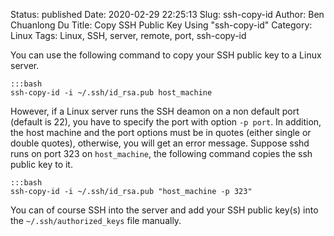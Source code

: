 Status: published
Date: 2020-02-29 22:25:13
Slug: ssh-copy-id
Author: Ben Chuanlong Du
Title: Copy SSH Public Key Using "ssh-copy-id"
Category: Linux
Tags: Linux, SSH, server, remote, port, ssh-copy-id

You can use the following command to copy your SSH public key to a Linux server.

    :::bash
    ssh-copy-id -i ~/.ssh/id_rsa.pub host_machine

However, 
if a Linux server runs the SSH deamon on a non default port (default is 22), 
you have to specify the port with option `-p port`. 
In addition, 
the host machine and the port options must be in quotes 
(either single or double quotes), 
otherwise, 
you will get an error message.
Suppose sshd runs on port 323 on `host_machine`, 
the following command copies the ssh public key to it. 

    :::bash
    ssh-copy-id -i ~/.ssh/id_rsa.pub "host_machine -p 323"

You can of course SSH into the server 
and add your SSH public key(s) into the `~/.ssh/authorized_keys` file manually.

